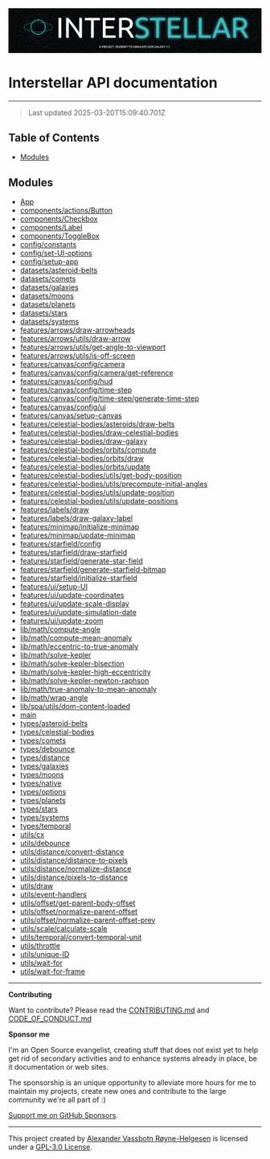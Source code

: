 <div><img alt="SPECCER logo" src="https://raw.githubusercontent.com/phun-ky/interstellar/main/public/interstellar-header.png" style="max-height:120px;"/></div>

# Interstellar API documentation

---

> Last updated 2025-03-20T15:09:40.701Z

## Table of Contents

- [Modules](#modules)

## Modules

- [App](App.md)
- [components/actions/Button](components/actions/Button.md)
- [components/Checkbox](components/Checkbox.md)
- [components/Label](components/Label.md)
- [components/ToggleBox](components/ToggleBox.md)
- [config/constants](config/constants.md)
- [config/set-UI-options](config/set-UI-options.md)
- [config/setup-app](config/setup-app.md)
- [datasets/asteroid-belts](datasets/asteroid-belts.md)
- [datasets/comets](datasets/comets.md)
- [datasets/galaxies](datasets/galaxies.md)
- [datasets/moons](datasets/moons.md)
- [datasets/planets](datasets/planets.md)
- [datasets/stars](datasets/stars.md)
- [datasets/systems](datasets/systems.md)
- [features/arrows/draw-arrowheads](features/arrows/draw-arrowheads.md)
- [features/arrows/utils/draw-arrow](features/arrows/utils/draw-arrow.md)
- [features/arrows/utils/get-angle-to-viewport](features/arrows/utils/get-angle-to-viewport.md)
- [features/arrows/utils/is-off-screen](features/arrows/utils/is-off-screen.md)
- [features/canvas/config/camera](features/canvas/config/camera.md)
- [features/canvas/config/camera/get-reference](features/canvas/config/camera/get-reference.md)
- [features/canvas/config/hud](features/canvas/config/hud.md)
- [features/canvas/config/time-step](features/canvas/config/time-step.md)
- [features/canvas/config/time-step/generate-time-step](features/canvas/config/time-step/generate-time-step.md)
- [features/canvas/config/ui](features/canvas/config/ui.md)
- [features/canvas/setup-canvas](features/canvas/setup-canvas.md)
- [features/celestial-bodies/asteroids/draw-belts](features/celestial-bodies/asteroids/draw-belts.md)
- [features/celestial-bodies/draw-celestial-bodies](features/celestial-bodies/draw-celestial-bodies.md)
- [features/celestial-bodies/draw-galaxy](features/celestial-bodies/draw-galaxy.md)
- [features/celestial-bodies/orbits/compute](features/celestial-bodies/orbits/compute.md)
- [features/celestial-bodies/orbits/draw](features/celestial-bodies/orbits/draw.md)
- [features/celestial-bodies/orbits/update](features/celestial-bodies/orbits/update.md)
- [features/celestial-bodies/utils/get-body-position](features/celestial-bodies/utils/get-body-position.md)
- [features/celestial-bodies/utils/precompute-initial-angles](features/celestial-bodies/utils/precompute-initial-angles.md)
- [features/celestial-bodies/utils/update-position](features/celestial-bodies/utils/update-position.md)
- [features/celestial-bodies/utils/update-positions](features/celestial-bodies/utils/update-positions.md)
- [features/labels/draw](features/labels/draw.md)
- [features/labels/draw-galaxy-label](features/labels/draw-galaxy-label.md)
- [features/minimap/initialize-minimap](features/minimap/initialize-minimap.md)
- [features/minimap/update-minimap](features/minimap/update-minimap.md)
- [features/starfield/config](features/starfield/config.md)
- [features/starfield/draw-starfield](features/starfield/draw-starfield.md)
- [features/starfield/generate-star-field](features/starfield/generate-star-field.md)
- [features/starfield/generate-starfield-bitmap](features/starfield/generate-starfield-bitmap.md)
- [features/starfield/initialize-starfield](features/starfield/initialize-starfield.md)
- [features/ui/setup-UI](features/ui/setup-UI.md)
- [features/ui/update-coordinates](features/ui/update-coordinates.md)
- [features/ui/update-scale-display](features/ui/update-scale-display.md)
- [features/ui/update-simulation-date](features/ui/update-simulation-date.md)
- [features/ui/update-zoom](features/ui/update-zoom.md)
- [lib/math/compute-angle](lib/math/compute-angle.md)
- [lib/math/compute-mean-anomaly](lib/math/compute-mean-anomaly.md)
- [lib/math/eccentric-to-true-anomaly](lib/math/eccentric-to-true-anomaly.md)
- [lib/math/solve-kepler](lib/math/solve-kepler.md)
- [lib/math/solve-kepler-bisection](lib/math/solve-kepler-bisection.md)
- [lib/math/solve-kepler-high-eccentricity](lib/math/solve-kepler-high-eccentricity.md)
- [lib/math/solve-kepler-newton-raphson](lib/math/solve-kepler-newton-raphson.md)
- [lib/math/true-anomaly-to-mean-anomaly](lib/math/true-anomaly-to-mean-anomaly.md)
- [lib/math/wrap-angle](lib/math/wrap-angle.md)
- [lib/spa/utils/dom-content-loaded](lib/spa/utils/dom-content-loaded.md)
- [main](main.md)
- [types/asteroid-belts](types/asteroid-belts.md)
- [types/celestial-bodies](types/celestial-bodies.md)
- [types/comets](types/comets.md)
- [types/debounce](types/debounce.md)
- [types/distance](types/distance.md)
- [types/galaxies](types/galaxies.md)
- [types/moons](types/moons.md)
- [types/native](types/native.md)
- [types/options](types/options.md)
- [types/planets](types/planets.md)
- [types/stars](types/stars.md)
- [types/systems](types/systems.md)
- [types/temporal](types/temporal.md)
- [utils/cx](utils/cx.md)
- [utils/debounce](utils/debounce.md)
- [utils/distance/convert-distance](utils/distance/convert-distance.md)
- [utils/distance/distance-to-pixels](utils/distance/distance-to-pixels.md)
- [utils/distance/normalize-distance](utils/distance/normalize-distance.md)
- [utils/distance/pixels-to-distance](utils/distance/pixels-to-distance.md)
- [utils/draw](utils/draw.md)
- [utils/event-handlers](utils/event-handlers.md)
- [utils/offset/get-parent-body-offset](utils/offset/get-parent-body-offset.md)
- [utils/offset/normalize-parent-offset](utils/offset/normalize-parent-offset.md)
- [utils/offset/normalize-parent-offset-prev](utils/offset/normalize-parent-offset-prev.md)
- [utils/scale/calculate-scale](utils/scale/calculate-scale.md)
- [utils/temporal/convert-temporal-unit](utils/temporal/convert-temporal-unit.md)
- [utils/throttle](utils/throttle.md)
- [utils/unique-ID](utils/unique-ID.md)
- [utils/wait-for](utils/wait-for.md)
- [utils/wait-for-frame](utils/wait-for-frame.md)

---

**Contributing**

Want to contribute? Please read the
[CONTRIBUTING.md](https://github.com/phun-ky/interstellar/blob/main/CONTRIBUTING.md)
and
[CODE_OF_CONDUCT.md](https://github.com/phun-ky/interstellar/blob/main/CODE_OF_CONDUCT.md)

**Sponsor me**

I'm an Open Source evangelist, creating stuff that does not exist yet to help
get rid of secondary activities and to enhance systems already in place, be it
documentation or web sites.

The sponsorship is an unique opportunity to alleviate more hours for me to
maintain my projects, create new ones and contribute to the large community
we're all part of :)

[Support me on GitHub Sponsors](https://github.com/sponsors/phun-ky).

---

This project created by [Alexander Vassbotn Røyne-Helgesen](http://phun-ky.net)
is licensed under a
[GPL-3.0 License](https://choosealicense.com/licenses/gpl-3.0/).

